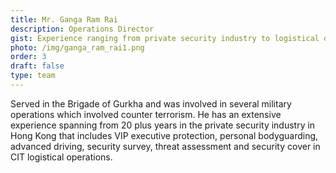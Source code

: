 ```yaml
---
title: Mr. Ganga Ram Rai
description: Operations Director
gist: Experience ranging from private security industry to logistical operations
photo: /img/ganga_ram_rai1.png
order: 3
draft: false
type: team
---
```

Served in the Brigade of Gurkha and was involved in several military operations which involved counter terrorism. He has an extensive experience spanning from 20 plus years in the private security industry in Hong Kong that includes VIP executive protection, personal bodyguarding, advanced driving, security survey, threat assessment and security cover in CIT logistical operations.